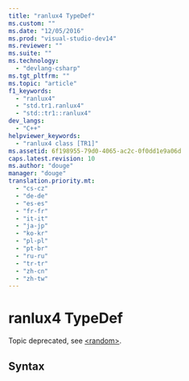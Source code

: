 ```yaml
---
title: "ranlux4 TypeDef"
ms.custom: ""
ms.date: "12/05/2016"
ms.prod: "visual-studio-dev14"
ms.reviewer: ""
ms.suite: ""
ms.technology: 
  - "devlang-csharp"
ms.tgt_pltfrm: ""
ms.topic: "article"
f1_keywords: 
  - "ranlux4"
  - "std.tr1.ranlux4"
  - "std::tr1::ranlux4"
dev_langs: 
  - "C++"
helpviewer_keywords: 
  - "ranlux4 class [TR1]"
ms.assetid: 6f198955-79d0-4065-ac2c-0f0dd1e9a06d
caps.latest.revision: 10
ms.author: "douge"
manager: "douge"
translation.priority.mt: 
  - "cs-cz"
  - "de-de"
  - "es-es"
  - "fr-fr"
  - "it-it"
  - "ja-jp"
  - "ko-kr"
  - "pl-pl"
  - "pt-br"
  - "ru-ru"
  - "tr-tr"
  - "zh-cn"
  - "zh-tw"
---
```

# ranlux4 TypeDef
Topic deprecated, see [\<random>](../Topic/%3Crandom%3E.md).  
  
## Syntax